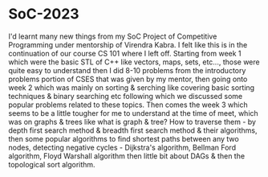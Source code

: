 # SoC-2023
I'd learnt many new things from my SoC Project of Competitive Programming under mentorship of Virendra Kabra. I felt like this is in the continuation of our course CS 101 where I left off. Starting from week 1 which were the basic STL of C++ like vectors, maps, sets, etc..., those were quite easy to understand then I did 8-10 problems from the introductory problems portion of CSES that was given by my mentor, then going onto week 2 which was mainly on sorting & serching like covering basic sorting techniques & binary searching etc following which we discussed some popular problems related to these topics.
Then comes the week 3 which seems to be a little tougher for me to understand at the time of meet, which was on graphs & trees like what is graph & tree? How to traverse them - by depth first search method & breadth first search method & their algorithms, then some popular algorithms to find shortest paths between any two nodes, detecting negative cycles - Dijkstra's algorithm, Bellman Ford algorithm, Floyd Warshall algorithm then little bit about DAGs & then the topological sort algorithm. 
